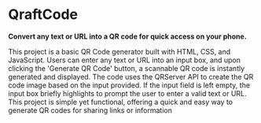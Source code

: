 # QraftCode
<b>Convert any text or URL into a QR code for quick access on your phone.</b>

This project is a basic QR Code generator built with HTML, CSS, and JavaScript. 
Users can enter any text or URL into an input box, and upon clicking the 'Generate QR Code' button, a scannable QR code is instantly generated and displayed. 
The code uses the QRServer API to create the QR code image based on the input provided. If the input field is left empty, the input box briefly highlights to prompt the user to enter a valid text or URL.
This project is simple yet functional, offering a quick and easy way to generate QR codes for sharing links or information
